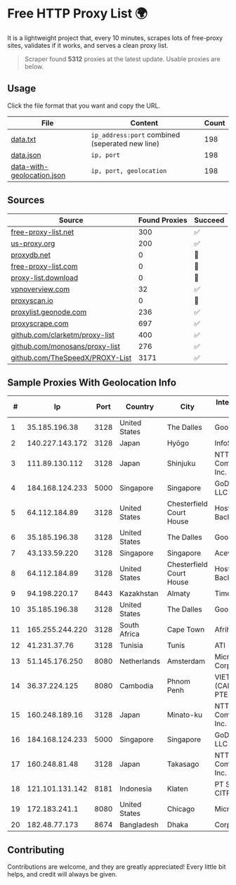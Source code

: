 
# Free HTTP Proxy List 🌍

It is a lightweight project that, every 10 minutes, scrapes lots of free-proxy sites, validates if it works, and serves a clean proxy list.


> Scraper found **5312** proxies at the latest update. Usable proxies are below.

## Usage

Click the file format that you want and copy the URL.


|File|Content|Count|
|----|-------|-----|
|[data.txt](https://raw.githubusercontent.com/themiralay/Proxy-List-World/master/data.txt)|`ip_address:port` combined (seperated new line)|198|
|[data.json](https://raw.githubusercontent.com/themiralay/Proxy-List-World/master/data.json)|`ip, port`|198|
|[data-with-geolocation.json](https://raw.githubusercontent.com/themiralay/Proxy-List-World/master/data-with-geolocation.json)|`ip, port, geolocation`|198|

## Sources

|Source|Found Proxies|Succeed|
|------|-------------|-------|
|[free-proxy-list.net](https://free-proxy-list.net)|300|✅|
|[us-proxy.org](https://www.us-proxy.org)|200|✅|
|[proxydb.net](http://proxydb.net)|0|🚫|
|[free-proxy-list.com](https://free-proxy-list.com/?page=&port=&type%5B%5D=http&type%5B%5D=https&up_time=0&search=Search)|0|🚫|
|[proxy-list.download](https://www.proxy-list.download/HTTP)|0|🚫|
|[vpnoverview.com](https://vpnoverview.com/privacy/anonymous-browsing/free-proxy-servers)|32|✅|
|[proxyscan.io](https://www.proxyscan.io)|0|🚫|
|[proxylist.geonode.com](https://proxylist.geonode.com/api/proxy-list?limit=300&page=1&sort_by=lastChecked&sort_type=desc&protocols=http,https)|236|✅|
|[proxyscrape.com](https://api.proxyscrape.com/v2/?request=displayproxies&protocol=http&timeout=10000&country=all&ssl=all&anonymity=all)|697|✅|
|[github.com/clarketm/proxy-list](https://raw.githubusercontent.com/clarketm/proxy-list/master/proxy-list-raw.txt)|400|✅|
|[github.com/monosans/proxy-list](https://raw.githubusercontent.com/monosans/proxy-list/main/proxies/http.txt)|276|✅|
|[github.com/TheSpeedX/PROXY-List](https://raw.githubusercontent.com/TheSpeedX/PROXY-List/master/http.txt)|3171|✅|


## Sample Proxies With Geolocation Info

|#|Ip|Port|Country|City|Internet Service Provider|
|-|--|----|-------|----|-------------------------|
|1|35.185.196.38|3128|United States|The Dalles|Google LLC|
|2|140.227.143.172|3128|Japan|Hyōgo|InfoSphere|
|3|111.89.130.112|3128|Japan|Shinjuku|NTT PC Communications, Inc.|
|4|184.168.124.233|5000|Singapore|Singapore|GoDaddy.com, LLC|
|5|64.112.184.89|3128|United States|Chesterfield Court House|Hosted Backbone|
|6|35.185.196.38|3128|United States|The Dalles|Google LLC|
|7|43.133.59.220|3128|Singapore|Singapore|Aceville Pte.ltd|
|8|64.112.184.89|3128|United States|Chesterfield Court House|Hosted Backbone|
|9|94.198.220.17|8443|Kazakhstan|Almaty|TimeWeb Ltd.|
|10|35.185.196.38|3128|United States|The Dalles|Google LLC|
|11|165.255.244.220|3128|South Africa|Cape Town|Afrihost (Pty) Ltd|
|12|41.231.37.76|3128|Tunisia|Tunis|ATI - ISP|
|13|51.145.176.250|8080|Netherlands|Amsterdam|Microsoft Corporation|
|14|36.37.224.125|8080|Cambodia|Phnom Penh|VIETTEL (CAMBODIA) PTE., LTD|
|15|160.248.189.16|3128|Japan|Minato-ku|NTT PC Communications, Inc.|
|16|184.168.124.233|5000|Singapore|Singapore|GoDaddy.com, LLC|
|17|160.248.81.48|3128|Japan|Takasago|NTT PC Communications, Inc.|
|18|121.101.131.142|8181|Indonesia|Klaten|PT SELARAS CITRA TERABIT|
|19|172.183.241.1|8080|United States|Chicago|Microsoft|
|20|182.48.77.173|8674|Bangladesh|Dhaka|Corporate Office|



## Contributing

Contributions are welcome, and they are greatly appreciated! Every
little bit helps, and credit will always be given.

